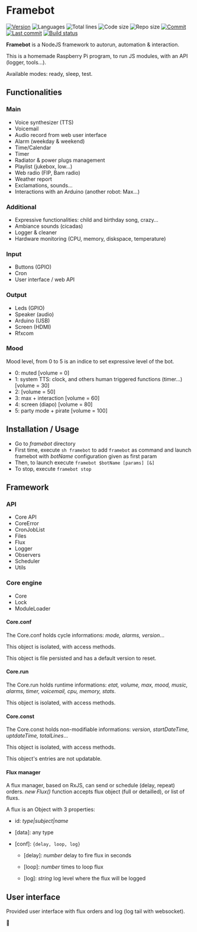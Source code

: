 # Framebot

[![Version](https://img.shields.io/github/package-json/v/adrigarry/framebot)](https://github.com/AdriGarry/framebot/tags)
![Languages](https://img.shields.io/github/languages/count/adrigarry/framebot)
![Total lines](https://img.shields.io/tokei/lines/github/adrigarry/framebot)
![Code size](https://img.shields.io/github/languages/code-size/adrigarry/framebot)
![Repo size](https://img.shields.io/github/repo-size/adrigarry/framebot)
[![Commit](https://img.shields.io/github/commit-activity/w/adrigarry/framebot)](https://github.com/AdriGarry/framebot/commits/master)
[![Last commit](https://img.shields.io/github/last-commit/adrigarry/framebot)](https://github.com/AdriGarry/framebot/commits/master)
[![Build status](https://img.shields.io/github/workflow/status/adrigarry/framebot/CI)](https://github.com/AdriGarry/framebot/actions)

**Framebot** is a NodeJS framework to autorun, automation & interaction.

This is a homemade Raspberry Pi program, to run JS modules, with an API (logger, tools...).

Available modes: ready, sleep, test.

## Functionalities

### Main

- Voice synthesizer (TTS)
- Voicemail
- Audio record from web user interface
- Alarm (weekday & weekend)
- Time/Calendar
- Timer
- Radiator & power plugs management
- Playlist (jukebox, low...)
- Web radio (FIP, Bam radio)
- Weather report
- Exclamations, sounds...
- Interactions with an Arduino (another robot: Max...)

### Additional

- Expressive functionalities: child and birthday song, crazy...
- Ambiance sounds (cicadas)
- Logger & cleaner
- Hardware monitoring (CPU, memory, diskspace, temperature)

### Input

- Buttons (GPIO)
- Cron
- User interface / web API

### Output

- Leds (GPIO)
- Speaker (audio)
- Arduino (USB)
- Screen (HDMI)
- Rfxcom

### Mood

Mood level, from 0 to 5 is an indice to set expressive level of the bot.

- 0: muted [volume = 0]
- 1: system TTS: clock, and others human triggered functions (timer...) [volume = 30]
- 2: [volume = 50]
- 3: max + interaction [volume = 60]
- 4: screen (diapo) [volume = 80]
- 5: party mode + pirate [volume = 100]

## Installation / Usage

- Go to _framebot_ directory
- First time, execute `sh framebot` to add `framebot` as command and launch framebot with _botName_ configuration given as first param
- Then, to launch execute `framebot $botName [params] [&]`
- To stop, execute `framebot stop`

## Framework

### API

- Core API
- CoreError
- CronJobList
- Files
- Flux
- Logger
- Observers
- Scheduler
- Utils

### Core engine

- Core
- Lock
- ModuleLoader

#### Core.conf

The Core.conf holds cycle informations: _mode, alarms, version_...

This object is isolated, with access methods.

This object is file persisted and has a default version to reset.

#### Core.run

The Core.run holds runtime informations: _etat, volume, max, mood, music, alarms, timer, voicemail, cpu, memory, stats_.

This object is isolated, with access methods.

#### Core.const

The Core.const holds non-modifiable informations: _version, startDateTime, uptdateTime, totalLines_...

This object is isolated, with access methods.

This object's entries are not updatable.

#### Flux manager

A flux manager, based on RxJS, can send or schedule (delay, repeat) orders.
_new Flux()_ function accepts flux object (full or detailled), or list of fluxs.

A flux is an Object with 3 properties:

- id: _type|subject|name_

- [data]: any type

- [conf]: `{delay, loop, log}`

  - [delay]: _number_ delay to fire flux in seconds

  - [loop]: _number_ times to loop flux

  - [log]: _string_ log level where the flux will be logged

## User interface

Provided user interface with flux orders and log (log tail with websocket).

:robot:
